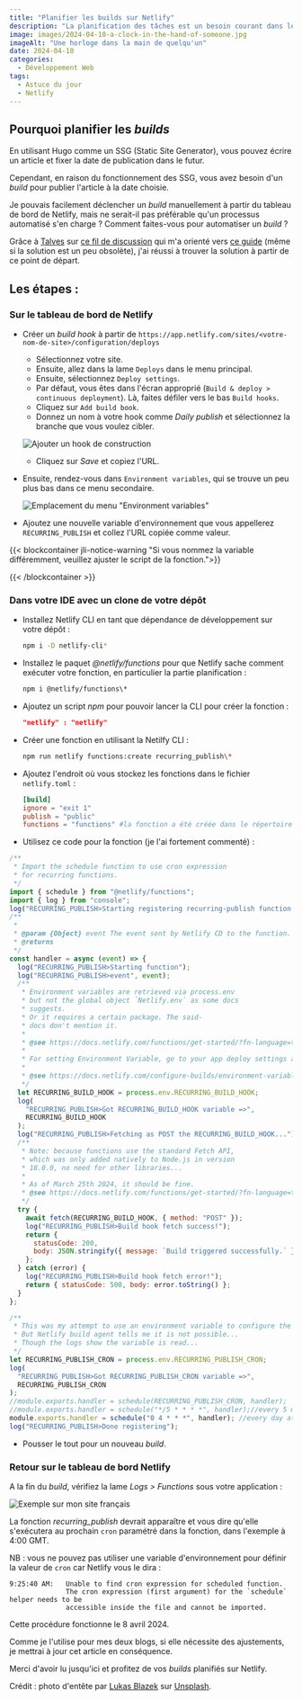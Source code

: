 ```yaml
---
title: "Planifier les builds sur Netlify"
description: "La planification des tâches est un besoin courant dans le développement de logiciels. Avec mes blogs générés par Hugo, j'avais besoin d'une telle tâche pour automatiser le flux de publication de mes articles."
image: images/2024-04-10-a-clock-in-the-hand-of-someone.jpg
imageAlt: "Une horloge dans la main de quelqu'un"
date: 2024-04-10
categories:
  - Développement Web
tags:
  - Astuce du jour
  - Netlify
---
```


## Pourquoi planifier les _builds_

En utilisant Hugo comme un SSG (Static Site Generator), vous pouvez écrire un article et fixer la date de publication dans le futur.

Cependant, en raison du fonctionnement des SSG, vous avez besoin d'un _build_ pour publier l'article à la date choisie.

Je pouvais facilement déclencher un _build_ manuellement à partir du tableau de bord de Netlify, mais ne serait-il pas préférable qu'un processus automatisé s'en charge ? Comment faites-vous pour automatiser un _build_ ?

Grâce à [Talves](https://answers.netlify.com/u/talves) sur [ce fil de discussion](https://answers.netlify.com/t/scheduling-builds-and-deploys-with-netlify/2563/5) qui m'a orienté vers [ce guide](https://www.raymondcamden.com/2022/02/04/an-early-look-at-netlify-scheduled-functions) (même si la solution est un peu obsolète), j'ai réussi à trouver la solution à partir de ce point de départ.

## Les étapes :

### Sur le tableau de bord de Netlify

- Créer un _build hook_ à partir de `https://app.netlify.com/sites/<votre-nom-de-site>/configuration/deploys`

  - Sélectionnez votre site.
  - Ensuite, allez dans la lame `Deploys` dans le menu principal.
  - Ensuite, sélectionnez `Deploy settings`.
  - Par défaut, vous êtes dans l'écran approprié (`Build & deploy > continuous deployment`). Là, faites défiler vers le bas `Build hooks`.
  - Cliquez sur `Add build book`.
  - Donnez un nom à votre hook comme _Daily publish_ et sélectionnez la branche que vous voulez cibler.

  ![Ajouter un hook de construction](images/build-hook-form.jpg)

  - Cliquez sur _Save_ et copiez l'URL.

- Ensuite, rendez-vous dans `Environment variables`, qui se trouve un peu plus bas dans ce menu secondaire.

  ![Emplacement du menu "Environment variables"](images/environment-variables-menu-blade.jpg)

- Ajoutez une nouvelle variable d'environnement que vous appellerez `RECURRING_PUBLISH` et collez l'URL copiée comme valeur.

{{< blockcontainer jli-notice-warning "Si vous nommez la variable différemment, veuillez ajuster le script de la fonction.">}}

{{< /blockcontainer >}}

### Dans votre IDE avec un clone de votre dépôt

- Installez Netlify CLI en tant que dépendance de développement sur votre dépôt :

  ```bash
  npm i -D netlify-cli*
  ```

- Installez le paquet _@netlify/functions_ pour que Netlify sache comment exécuter votre fonction, en particulier la partie planification :

  ```bash
  npm i @netlify/functions\*
  ```

- Ajoutez un script _npm_ pour pouvoir lancer la CLI pour créer la fonction :

  ```json
  "netlify" : "netlify"

  ```

- Créer une fonction en utilisant la Netilfy CLI :

  ```bash
  npm run netlify functions:create recurring_publish\*
  ```

- Ajoutez l'endroit où vous stockez les fonctions dans le fichier `netlify.toml` :

  ```toml
  [build]
  ignore = "exit 1"
  publish = "public"
  functions = "functions" #la fonction a été créée dans le répertoire 'functions' à la racine de votre référentiel.
  ```

- Utilisez ce code pour la fonction (je l'ai fortement commenté) :

```jsx
/**
 * Import the schedule function to use cron expression
 * for recurring functions.
 */
import { schedule } from "@netlify/functions";
import { log } from "console";
log("RECURRING_PUBLISH>Starting registering recurring-publish function...");
/**
 *
 * @param {Object} event The event sent by Netlify CD to the function.
 * @returns
 */
const handler = async (event) => {
  log("RECURRING_PUBLISH>Starting function");
  log("RECURRING_PUBLISH>event", event);
  /**
   * Environment variables are retrieved via process.env
   * but not the global object `Netlify.env` as some docs
   * suggests.
   * Or it requires a certain package. The said-
   * docs don't mention it.
   *
   * @see https://docs.netlify.com/functions/get-started/?fn-language=ts#environment-variables
   *
   * For setting Environment Variable, go to your app deploy settings and select the "Environment Variables" blade.
   *
   * @see https://docs.netlify.com/configure-builds/environment-variables/
   */
  let RECURRING_BUILD_HOOK = process.env.RECURRING_BUILD_HOOK;
  log(
    "RECURRING_PUBLISH>Got RECURRING_BUILD_HOOK variable =>",
    RECURRING_BUILD_HOOK
  );
  log("RECURRING_PUBLISH>Fetching as POST the RECURRING_BUILD_HOOK...");
  /**
   * Note: because functions use the standard Fetch API,
   * which was only added natively to Node.js in version
   * 18.0.0, no need for other libraries...
   *
   * As of March 25th 2024, it should be fine.
   * @see https://docs.netlify.com/functions/get-started/?fn-language=ts#runtime
   */
  try {
    await fetch(RECURRING_BUILD_HOOK, { method: "POST" });
    log("RECURRING_PUBLISH>Build hook fetch success!");
    return {
      statusCode: 200,
      body: JSON.stringify({ message: `Build triggered successfully.` }),
    };
  } catch (error) {
    log("RECURRING_PUBLISH>Build hook fetch error!");
    return { statusCode: 500, body: error.toString() };
  }
};

/**
 * This was my attempt to use an environment variable to configure the cron.
 * But Netlify build agent tells me it is not possible...
 * Though the logs show the variable is read...
 */
let RECURRING_PUBLISH_CRON = process.env.RECURRING_PUBLISH_CRON;
log(
  "RECURRING_PUBLISH>Got RECURRING_PUBLISH_CRON variable =>",
  RECURRING_PUBLISH_CRON
);
//module.exports.handler = schedule(RECURRING_PUBLISH_CRON, handler);
//module.exports.handler = schedule("*/5 * * * *", handler);//every 5 min
module.exports.handler = schedule("0 4 * * *", handler); //every day at 4am GMT
log("RECURRING_PUBLISH>Done registering");
```

- Pousser le tout pour un nouveau _build_.

### Retour sur le tableau de bord Netlify

A la fin du _build_, vérifiez la lame _Logs > Functions_ sous votre application :

![Exemple sur mon site français](images/2024-04-10-running-recurring-function.jpg)

La fonction _recurring_publish_ devrait apparaître et vous dire qu'elle s'exécutera au prochain `cron` paramétré dans la fonction, dans l'exemple à 4:00 GMT.

NB : vous ne pouvez pas utiliser une variable d'environnement pour définir la valeur de `cron` car Netlify vous le dira :

```log
9:25:40 AM:   Unable to find cron expression for scheduled function.
              The cron expression (first argument) for the `schedule` helper needs to be
              accessible inside the file and cannot be imported.
```

Cette procédure fonctionne le 8 avril 2024.

Comme je l'utilise pour mes deux blogs, si elle nécessite des ajustements, je mettrai à jour cet article en conséquence.

Merci d'avoir lu jusqu'ici et profitez de vos _builds_ planifiés sur Netlify.

Crédit : photo d'entête par [Lukas Blazek](https://unsplash.com/@goumbik?utm_content=creditCopyText&utm_medium=referral&utm_source=unsplash) sur [Unsplash](https://unsplash.com/photos/person-holding-white-mini-bell-alarmclock-UAvYasdkzq8?utm_content=creditCopyText&utm_medium=referral&utm_source=unsplash).
